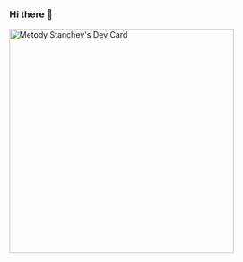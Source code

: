 ### Hi there 👋

<a href="https://app.daily.dev/metodyStanchev"><img src="https://github.com/mnstanchev/mnstanchev/devcard.svg" width="400" alt="Metody Stanchev's Dev Card"/></a>



<!--
**Mnstanchev/mnstanchev** is a ✨ _special_ ✨ repository because its `README.md` (this file) appears on your GitHub profile.

Here are some ideas to get you started:

- 🔭 I’m currently working on ...
- 🌱 I’m currently learning ...
- 👯 I’m looking to collaborate on ...
- 🤔 I’m looking for help with ...
- 💬 Ask me about ...
- 📫 How to reach me: ...
- 😄 Pronouns: ...
- ⚡ Fun fact: ...
-->
